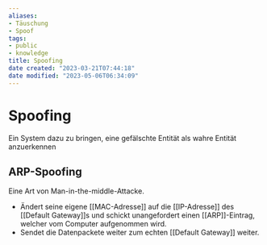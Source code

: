```yaml
---
aliases: 
- Täuschung
- Spoof
tags:
- public
- knowledge
title: Spoofing
date created: "2023-03-21T07:44:18"
date modified: "2023-05-06T06:34:09"
---
```


# Spoofing
Ein System dazu zu bringen, eine gefälschte Entität als wahre Entität anzuerkennen

## ARP-Spoofing
Eine Art von Man-in-the-middle-Attacke.

- Ändert seine eigene [[MAC-Adresse]] auf die [[IP-Adresse]] des [[Default Gateway]]s und schickt unangefordert einen [[ARP]]-Eintrag, welcher vom Computer aufgenommen wird.
- Sendet die Datenpackete weiter zum echten [[Default Gateway]] weiter.
